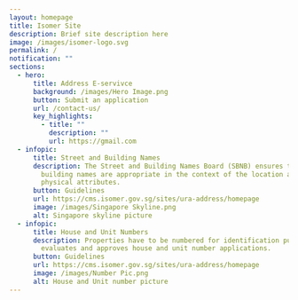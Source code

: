 ```yaml
---
layout: homepage
title: Isomer Site
description: Brief site description here
image: /images/isomer-logo.svg
permalink: /
notification: ""
sections:
  - hero:
      title: Address E-servivce
      background: /images/Hero Image.png
      button: Submit an application
      url: /contact-us/
      key_highlights:
        - title: ""
          description: ""
          url: https://gmail.com
  - infopic:
      title: Street and Building Names
      description: The Street and Building Names Board (SBNB) ensures that street and
        building names are appropriate in the context of the location and
        physical attributes.
      button: Guidelines
      url: https://cms.isomer.gov.sg/sites/ura-address/homepage
      image: /images/Singapore Skyline.png
      alt: Singapore skyline picture
  - infopic:
      title: House and Unit Numbers
      description: Properties have to be numbered for identification purposes. IRAS
        evaluates and approves house and unit number applications.
      button: Guidelines
      url: https://cms.isomer.gov.sg/sites/ura-address/homepage
      image: /images/Number Pic.png
      alt: House and Unit number picture
---
```

